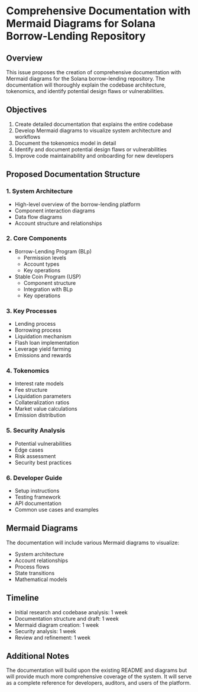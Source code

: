 # Comprehensive Documentation with Mermaid Diagrams for Solana Borrow-Lending Repository

## Overview
This issue proposes the creation of comprehensive documentation with Mermaid diagrams for the Solana borrow-lending repository. The documentation will thoroughly explain the codebase architecture, tokenomics, and identify potential design flaws or vulnerabilities.

## Objectives
1. Create detailed documentation that explains the entire codebase
2. Develop Mermaid diagrams to visualize system architecture and workflows
3. Document the tokenomics model in detail
4. Identify and document potential design flaws or vulnerabilities
5. Improve code maintainability and onboarding for new developers

## Proposed Documentation Structure

### 1. System Architecture
- High-level overview of the borrow-lending platform
- Component interaction diagrams
- Data flow diagrams
- Account structure and relationships

### 2. Core Components
- Borrow-Lending Program (BLp)
  - Permission levels
  - Account types
  - Key operations
- Stable Coin Program (USP)
  - Component structure
  - Integration with BLp
  - Key operations

### 3. Key Processes
- Lending process
- Borrowing process
- Liquidation mechanism
- Flash loan implementation
- Leverage yield farming
- Emissions and rewards

### 4. Tokenomics
- Interest rate models
- Fee structure
- Liquidation parameters
- Collateralization ratios
- Market value calculations
- Emission distribution

### 5. Security Analysis
- Potential vulnerabilities
- Edge cases
- Risk assessment
- Security best practices

### 6. Developer Guide
- Setup instructions
- Testing framework
- API documentation
- Common use cases and examples

## Mermaid Diagrams
The documentation will include various Mermaid diagrams to visualize:
- System architecture
- Account relationships
- Process flows
- State transitions
- Mathematical models

## Timeline
- Initial research and codebase analysis: 1 week
- Documentation structure and draft: 1 week
- Mermaid diagram creation: 1 week
- Security analysis: 1 week
- Review and refinement: 1 week

## Additional Notes
The documentation will build upon the existing README and diagrams but will provide much more comprehensive coverage of the system. It will serve as a complete reference for developers, auditors, and users of the platform.

